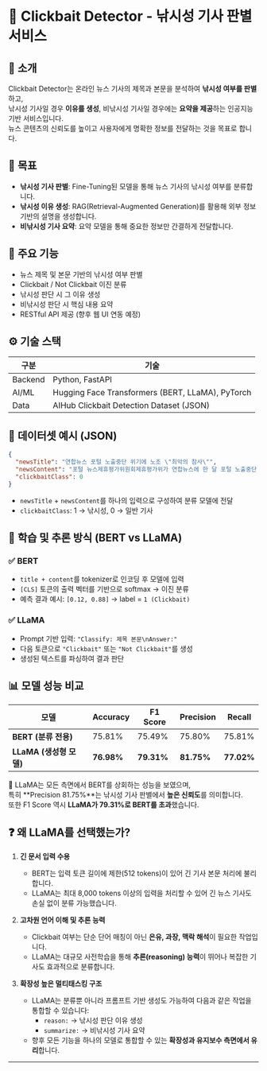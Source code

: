 # 🎣 Clickbait Detector - 낚시성 기사 판별 서비스



## 📘 소개

Clickbait Detector는 온라인 뉴스 기사의 제목과 본문을 분석하여 **낚시성 여부를 판별**하고,  
낚시성 기사일 경우 **이유를 생성**, 비낚시성 기사일 경우에는 **요약을 제공**하는 인공지능 기반 서비스입니다.  
뉴스 콘텐츠의 신뢰도를 높이고 사용자에게 명확한 정보를 전달하는 것을 목표로 합니다.



## 🎯 목표

-  **낚시성 기사 판별**: Fine-Tuning된 모델을 통해 뉴스 기사의 낚시성 여부를 분류합니다.  
-  **낚시성 이유 생성**: RAG(Retrieval-Augmented Generation)를 활용해 외부 정보 기반의 설명을 생성합니다.  
-  **비낚시성 기사 요약**: 요약 모델을 통해 중요한 정보만 간결하게 전달합니다.


## 📌 주요 기능

- 뉴스 제목 및 본문 기반의 낚시성 여부 판별  
- Clickbait / Not Clickbait 이진 분류  
- 낚시성 판단 시 그 이유 생성  
- 비낚시성 판단 시 핵심 내용 요약  
- RESTful API 제공 (향후 웹 UI 연동 예정)



## ⚙️ 기술 스택

| 구분 | 기술 |
|------|------|
| Backend | Python, FastAPI |
| AI/ML | Hugging Face Transformers (BERT, LLaMA), PyTorch |
| Data | AIHub Clickbait Detection Dataset (JSON) |



## 🧾 데이터셋 예시 (JSON)

```json
{
  "newsTitle": "연합뉴스 포털 노출중단 위기에 노조 \"최악의 참사\"",
  "newsContent": "포털 뉴스제휴평가위원회제휴평가위가 연합뉴스에 한 달 포털 노출중단 제재 및 재평가퇴출평가에 해당하는 벌점을 의결하자 전국언론노조 연합뉴스 지부연합뉴스 노조가 입장을 냈다 (생략)",
  "clickbaitClass": 0
}
```

- `newsTitle` + `newsContent`를 하나의 입력으로 구성하여 분류 모델에 전달  
- `clickbaitClass`: 1 → 낚시성, 0 → 일반 기사


## 🔬 학습 및 추론 방식 (BERT vs LLaMA)

### ✅ BERT

- `title + content`를 tokenizer로 인코딩 후 모델에 입력  
- `[CLS]` 토큰의 출력 벡터를 기반으로 softmax → 이진 분류  
- 예측 결과 예시: `[0.12, 0.88]` → label = `1 (Clickbait)`

### ✅ LLaMA

- Prompt 기반 입력: `"Classify: 제목 본문\nAnswer:"`  
- 다음 토큰으로 `"Clickbait"` 또는 `"Not Clickbait"`를 생성  
- 생성된 텍스트를 파싱하여 결과 판단


## 📊 모델 성능 비교

| 모델 | Accuracy | F1 Score | Precision | Recall |
|------|----------|----------|-----------|--------|
| **BERT (분류 전용)** | 75.81% | 75.49% | 75.80% | 75.81% |
| **LLaMA (생성형 모델)** | **76.98%** | **79.31%** | **81.75%** | **77.02%** |

📌 LLaMA는 모든 측면에서 BERT를 상회하는 성능을 보였으며,  
특히 **Precision 81.75%**는 낚시성 기사 판별에서 **높은 신뢰도**를 의미합니다.  
또한 F1 Score 역시 **LLaMA가 79.31%로 BERT를 초과**했습니다.



## ❓ 왜 LLaMA를 선택했는가?

1. **긴 문서 입력 수용**  
   - BERT는 입력 토큰 길이에 제한(512 tokens)이 있어 긴 기사 본문 처리에 불리합니다.  
   - LLaMA는 최대 8,000 tokens 이상의 입력을 처리할 수 있어 긴 뉴스 기사도 손실 없이 분류 가능했습니다.

2. **고차원 언어 이해 및 추론 능력**  
   - Clickbait 여부는 단순 단어 매칭이 아닌 **은유, 과장, 맥락 해석**이 필요한 작업입니다.  
   - LLaMA는 대규모 사전학습을 통해 **추론(reasoning) 능력**이 뛰어나 복잡한 기사도 효과적으로 분류합니다.

3. **확장성 높은 멀티태스킹 구조**  
   - LLaMA는 분류뿐 아니라 프롬프트 기반 생성도 가능하여 다음과 같은 작업을 통합할 수 있습니다:
     - `reason:` → 낚시성 판단 이유 생성  
     - `summarize:` → 비낚시성 기사 요약  
   - 향후 모든 기능을 하나의 모델로 통합할 수 있는 **확장성과 유지보수 측면에서 유리**합니다.

---
